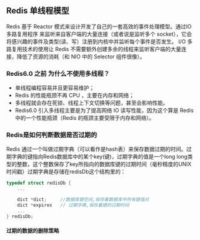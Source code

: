 ## Redis 单线程模型
Redis 基于 Reactor 模式来设计开发了自己的一套高效的事件处理模型。通过IO 多路复用程序 来监听来自客户端的大量连接（或者说是监听多个 socket），它会将感兴趣的事件及类型(读、写）注册到内核中并监听每个事件是否发生。
 I/O 多路复用技术的使用让 Redis 不需要额外创建多余的线程来监听客户端的大量连接，降低了资源的消耗（和 NIO 中的 Selector 组件很像）。
 
### Redis6.0 之前 为什么不使用多线程？
- 单线程编程容易并且更容易维护；
- Redis 的性能瓶颈不再 CPU ，主要在内存和网络；
- 多线程就会存在死锁、线程上下文切换等问题，甚至会影响性能。
- Redis6.0 引入多线程主要是为了提高网络 IO 读写性能，因为这个算是 Redis 中的一个性能瓶颈（Redis 的瓶颈主要受限于内存和网络）。


### Redis是如何判断数据是否过期的
Redis 通过一个叫做过期字典（可以看作是hash表）来保存数据过期的时间。过期字典的键指向Redis数据库中的某个key(键)，过期字典的值是一个long long类型的整数，这个整数保存了key所指向的数据库键的过期时间（毫秒精度的UNIX时间戳）过期字典是存储在redisDb这个结构里的：
```c
typedef struct redisDb {
    ...

    dict *dict;     //数据库键空间,保存着数据库中所有键值对
    dict *expires   // 过期字典,保存着键的过期时间
    ...
} redisDb;
```

#### 过期的数据的删除策略
